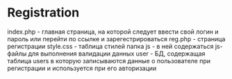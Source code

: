 # Registration
index.php - главная страница, на которой следует ввести свой логин и пароль или перейти по ссылке и зарегестрироваться
reg.php - страница регистрации
style.css - таблица стилей
папка js - в ней содержаться js-файлы для выполнения валидации данных
user - БД, содержащая таблица users в которую записываются данные о пользователе при регистрации и используется при его авторизации
